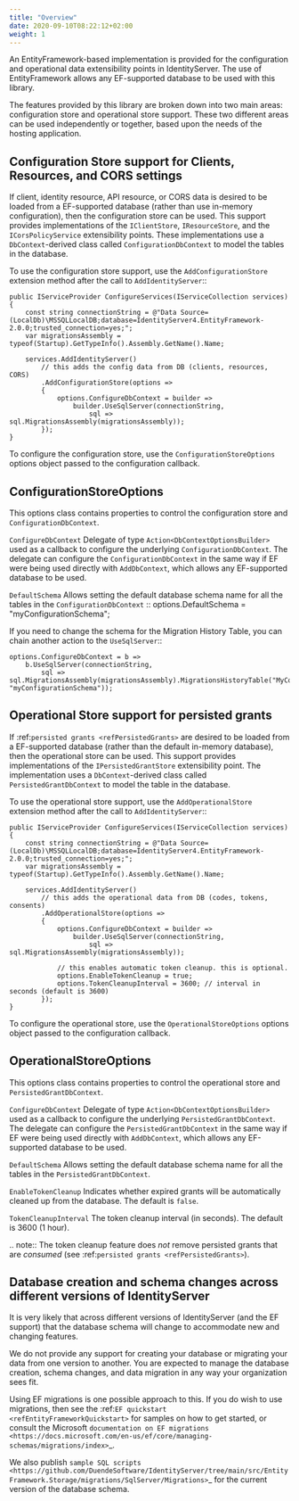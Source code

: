 ```yaml
---
title: "Overview"
date: 2020-09-10T08:22:12+02:00
weight: 1
---
```


An EntityFramework-based implementation is provided for the configuration and operational data extensibility points in IdentityServer.
The use of EntityFramework allows any EF-supported database to be used with this library.

The features provided by this library are broken down into two main areas: configuration store and operational store support.
These two different areas can be used independently or together, based upon the needs of the hosting application.

## Configuration Store support for Clients, Resources, and CORS settings
If client, identity resource, API resource, or CORS data is desired to be loaded from a EF-supported database 
(rather than use in-memory configuration), then the configuration store can be used.
This support provides implementations of the ``IClientStore``, ``IResourceStore``, and the ``ICorsPolicyService`` extensibility points.
These implementations use a ``DbContext``-derived class called ``ConfigurationDbContext`` to model the tables in the database.

To use the configuration store support, use the ``AddConfigurationStore`` extension method after the call to ``AddIdentityServer``::

    public IServiceProvider ConfigureServices(IServiceCollection services)
    {
        const string connectionString = @"Data Source=(LocalDb)\MSSQLLocalDB;database=IdentityServer4.EntityFramework-2.0.0;trusted_connection=yes;";
        var migrationsAssembly = typeof(Startup).GetTypeInfo().Assembly.GetName().Name;
        
        services.AddIdentityServer()
            // this adds the config data from DB (clients, resources, CORS)
            .AddConfigurationStore(options =>
            {
                options.ConfigureDbContext = builder =>
                    builder.UseSqlServer(connectionString,
                        sql => sql.MigrationsAssembly(migrationsAssembly));
            });
    }

To configure the configuration store, use the ``ConfigurationStoreOptions`` options object passed to the configuration callback.

## ConfigurationStoreOptions
This options class contains properties to control the configuration store and ``ConfigurationDbContext``.

``ConfigureDbContext``
    Delegate of type ``Action<DbContextOptionsBuilder>`` used as a callback to configure the underlying ``ConfigurationDbContext``.
    The delegate can configure the ``ConfigurationDbContext`` in the same way if EF were being used directly with ``AddDbContext``, which allows any EF-supported database to be used.

``DefaultSchema``
    Allows setting the default database schema name for all the tables in the ``ConfigurationDbContext``
    ::
            options.DefaultSchema = "myConfigurationSchema";      

If you need to change the schema for the Migration History Table, you can chain another action to the ``UseSqlServer``::

    options.ConfigureDbContext = b =>
        b.UseSqlServer(connectionString,
            sql => sql.MigrationsAssembly(migrationsAssembly).MigrationsHistoryTable("MyConfigurationMigrationTable", "myConfigurationSchema"));

## Operational Store support for persisted grants
If :ref:`persisted grants <refPersistedGrants>` are desired to be loaded from a EF-supported database (rather than the default in-memory database), then the operational store can be used.
This support provides implementations of the ``IPersistedGrantStore`` extensibility point.
The implementation uses a ``DbContext``-derived class called ``PersistedGrantDbContext`` to model the table in the database.

To use the operational store support, use the ``AddOperationalStore`` extension method after the call to ``AddIdentityServer``::

    public IServiceProvider ConfigureServices(IServiceCollection services)
    {
        const string connectionString = @"Data Source=(LocalDb)\MSSQLLocalDB;database=IdentityServer4.EntityFramework-2.0.0;trusted_connection=yes;";
        var migrationsAssembly = typeof(Startup).GetTypeInfo().Assembly.GetName().Name;
        
        services.AddIdentityServer()
            // this adds the operational data from DB (codes, tokens, consents)
            .AddOperationalStore(options =>
            {
                options.ConfigureDbContext = builder =>
                    builder.UseSqlServer(connectionString,
                        sql => sql.MigrationsAssembly(migrationsAssembly));

                // this enables automatic token cleanup. this is optional.
                options.EnableTokenCleanup = true;
                options.TokenCleanupInterval = 3600; // interval in seconds (default is 3600)
            });
    }

To configure the operational store, use the ``OperationalStoreOptions`` options object passed to the configuration callback.

## OperationalStoreOptions
This options class contains properties to control the operational store and ``PersistedGrantDbContext``.

``ConfigureDbContext``
    Delegate of type ``Action<DbContextOptionsBuilder>`` used as a callback to configure the underlying ``PersistedGrantDbContext``.
    The delegate can configure the ``PersistedGrantDbContext`` in the same way if EF were being used directly with ``AddDbContext``, which allows any EF-supported database to be used.

``DefaultSchema``
    Allows setting the default database schema name for all the tables in the ``PersistedGrantDbContext``.

``EnableTokenCleanup``
    Indicates whether expired grants will be automatically cleaned up from the database. The default is ``false``.

``TokenCleanupInterval``
    The token cleanup interval (in seconds). The default is 3600 (1 hour).

.. note:: The token cleanup feature does *not* remove persisted grants that are *consumed* (see :ref:`persisted grants <refPersistedGrants>`).

## Database creation and schema changes across different versions of IdentityServer
It is very likely that across different versions of IdentityServer (and the EF support) that the database schema will change to accommodate new and changing features.

We do not provide any support for creating your database or migrating your data from one version to another. 
You are expected to manage the database creation, schema changes, and data migration in any way your organization sees fit.

Using EF migrations is one possible approach to this. 
If you do wish to use migrations, then see the :ref:`EF quickstart <refEntityFrameworkQuickstart>` for samples on how to get started, or consult the Microsoft `documentation on EF migrations <https://docs.microsoft.com/en-us/ef/core/managing-schemas/migrations/index>`_.

We also publish `sample SQL scripts <https://github.com/DuendeSoftware/IdentityServer/tree/main/src/EntityFramework.Storage/migrations/SqlServer/Migrations>`_ for the current version of the database schema.
